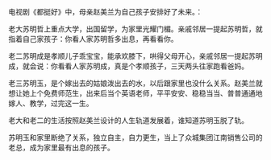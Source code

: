 电视剧《都挺好》中，母亲赵美兰为自己孩子安排好了未来。：

老大苏明哲上重点大学，出国留学，为家里光耀门楣。亲戚邻居一提起苏明哲，就指着自己家孩子：你看人家苏明哲多出息，再看看你。

老二苏明成是孝顺儿子乖宝宝，能承欢膝下，哄得父母开心，亲戚邻居一提起苏明成，就会说：你看看人家苏明成，真是个孝顺孩子，三天两头往家跑看爸妈。

老三苏明玉，是个嫁出去的姑娘泼出去的水，以后跟家里也没什么关系。赵美兰就想让她上个免费师范生，出来后当个英语老师，平平安安、稳稳当当、普普通通地嫁人、教学，过完这一生。

老大和老二的生活按照赵美兰设计的人生轨道发展着，谁知道苏明玉脱了轨。

苏明玉和家里断绝了关系，独立自主，自力更生，当上了众城集团江南销售公司的老总，成为家里最有出息的孩子。











<!--stackedit_data:
eyJoaXN0b3J5IjpbMjAzNDExNzA5Miw0MjgyNTQ0NzJdfQ==
-->